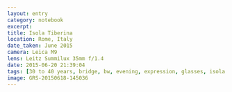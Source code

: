 ```yaml
--- 
layout: entry
category: notebook
excerpt:
title: Isola Tiberina
location: Rome, Italy
date_taken: June 2015
camera: Leica M9
lens: Leitz Summilux 35mm f/1.4
date: 2015-06-20 21:39:04
tags: [30 to 40 years, bridge, bw, evening, expression, glasses, isola tiberina, jesper, man, river, tevere, tiber, twilight]
image: GRS-20150618-145036
---
```

